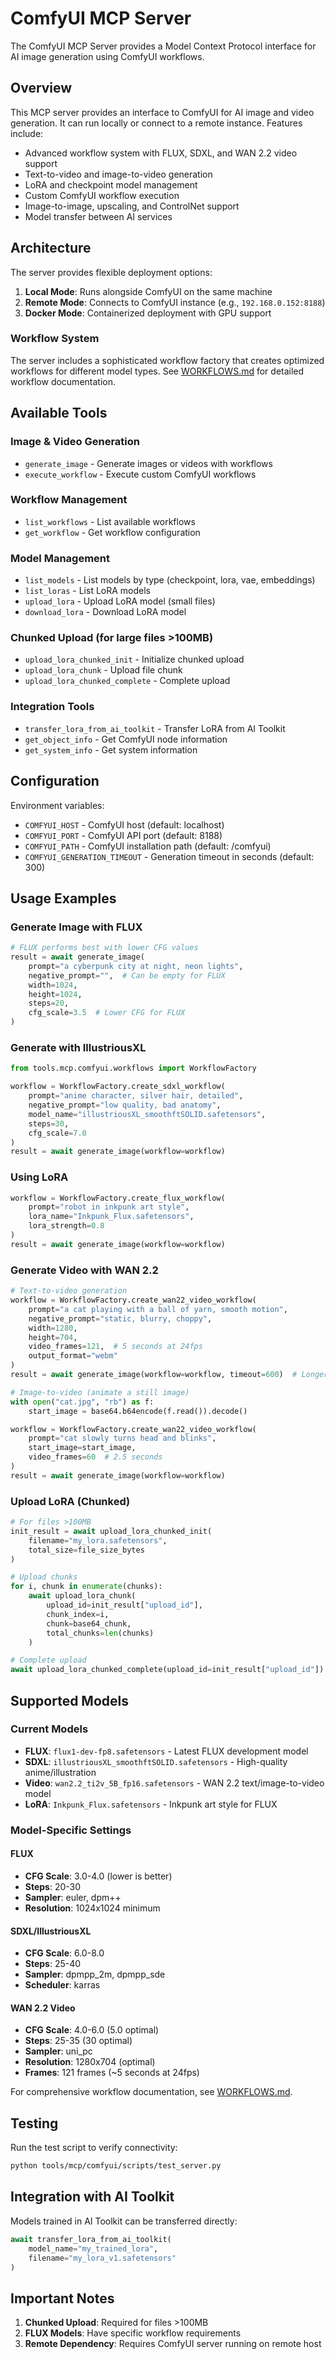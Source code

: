# ComfyUI MCP Server

The ComfyUI MCP Server provides a Model Context Protocol interface for AI image generation using ComfyUI workflows.

## Overview

This MCP server provides an interface to ComfyUI for AI image and video generation. It can run locally or connect to a remote instance. Features include:

- Advanced workflow system with FLUX, SDXL, and WAN 2.2 video support
- Text-to-video and image-to-video generation
- LoRA and checkpoint model management
- Custom ComfyUI workflow execution
- Image-to-image, upscaling, and ControlNet support
- Model transfer between AI services

## Architecture

The server provides flexible deployment options:
1. **Local Mode**: Runs alongside ComfyUI on the same machine
2. **Remote Mode**: Connects to ComfyUI instance (e.g., `192.168.0.152:8188`)
3. **Docker Mode**: Containerized deployment with GPU support

### Workflow System
The server includes a sophisticated workflow factory that creates optimized workflows for different model types. See [WORKFLOWS.md](WORKFLOWS.md) for detailed workflow documentation.

## Available Tools

### Image & Video Generation
- `generate_image` - Generate images or videos with workflows
- `execute_workflow` - Execute custom ComfyUI workflows

### Workflow Management
- `list_workflows` - List available workflows
- `get_workflow` - Get workflow configuration

### Model Management
- `list_models` - List models by type (checkpoint, lora, vae, embeddings)
- `list_loras` - List LoRA models
- `upload_lora` - Upload LoRA model (small files)
- `download_lora` - Download LoRA model

### Chunked Upload (for large files >100MB)
- `upload_lora_chunked_init` - Initialize chunked upload
- `upload_lora_chunk` - Upload file chunk
- `upload_lora_chunked_complete` - Complete upload

### Integration Tools
- `transfer_lora_from_ai_toolkit` - Transfer LoRA from AI Toolkit
- `get_object_info` - Get ComfyUI node information
- `get_system_info` - Get system information

## Configuration

Environment variables:
- `COMFYUI_HOST` - ComfyUI host (default: localhost)
- `COMFYUI_PORT` - ComfyUI API port (default: 8188)
- `COMFYUI_PATH` - ComfyUI installation path (default: /comfyui)
- `COMFYUI_GENERATION_TIMEOUT` - Generation timeout in seconds (default: 300)

## Usage Examples

### Generate Image with FLUX
```python
# FLUX performs best with lower CFG values
result = await generate_image(
    prompt="a cyberpunk city at night, neon lights",
    negative_prompt="",  # Can be empty for FLUX
    width=1024,
    height=1024,
    steps=20,
    cfg_scale=3.5  # Lower CFG for FLUX
)
```

### Generate with IllustriousXL
```python
from tools.mcp.comfyui.workflows import WorkflowFactory

workflow = WorkflowFactory.create_sdxl_workflow(
    prompt="anime character, silver hair, detailed",
    negative_prompt="low quality, bad anatomy",
    model_name="illustriousXL_smoothftSOLID.safetensors",
    steps=30,
    cfg_scale=7.0
)
result = await generate_image(workflow=workflow)
```

### Using LoRA
```python
workflow = WorkflowFactory.create_flux_workflow(
    prompt="robot in inkpunk art style",
    lora_name="Inkpunk_Flux.safetensors",
    lora_strength=0.8
)
result = await generate_image(workflow=workflow)
```

### Generate Video with WAN 2.2
```python
# Text-to-video generation
workflow = WorkflowFactory.create_wan22_video_workflow(
    prompt="a cat playing with a ball of yarn, smooth motion",
    negative_prompt="static, blurry, choppy",
    width=1280,
    height=704,
    video_frames=121,  # 5 seconds at 24fps
    output_format="webm"
)
result = await generate_image(workflow=workflow, timeout=600)  # Longer timeout for video

# Image-to-video (animate a still image)
with open("cat.jpg", "rb") as f:
    start_image = base64.b64encode(f.read()).decode()

workflow = WorkflowFactory.create_wan22_video_workflow(
    prompt="cat slowly turns head and blinks",
    start_image=start_image,
    video_frames=60  # 2.5 seconds
)
result = await generate_image(workflow=workflow)
```

### Upload LoRA (Chunked)
```python
# For files >100MB
init_result = await upload_lora_chunked_init(
    filename="my_lora.safetensors",
    total_size=file_size_bytes
)

# Upload chunks
for i, chunk in enumerate(chunks):
    await upload_lora_chunk(
        upload_id=init_result["upload_id"],
        chunk_index=i,
        chunk=base64_chunk,
        total_chunks=len(chunks)
    )

# Complete upload
await upload_lora_chunked_complete(upload_id=init_result["upload_id"])
```

## Supported Models

### Current Models
- **FLUX**: `flux1-dev-fp8.safetensors` - Latest FLUX development model
- **SDXL**: `illustriousXL_smoothftSOLID.safetensors` - High-quality anime/illustration
- **Video**: `wan2.2_ti2v_5B_fp16.safetensors` - WAN 2.2 text/image-to-video model
- **LoRA**: `Inkpunk_Flux.safetensors` - Inkpunk art style for FLUX

### Model-Specific Settings

#### FLUX
- **CFG Scale**: 3.0-4.0 (lower is better)
- **Steps**: 20-30
- **Sampler**: euler, dpm++
- **Resolution**: 1024x1024 minimum

#### SDXL/IllustriousXL
- **CFG Scale**: 6.0-8.0
- **Steps**: 25-40
- **Sampler**: dpmpp_2m, dpmpp_sde
- **Scheduler**: karras

#### WAN 2.2 Video
- **CFG Scale**: 4.0-6.0 (5.0 optimal)
- **Steps**: 25-35 (30 optimal)
- **Sampler**: uni_pc
- **Resolution**: 1280x704 (optimal)
- **Frames**: 121 frames (~5 seconds at 24fps)

For comprehensive workflow documentation, see [WORKFLOWS.md](WORKFLOWS.md).

## Testing

Run the test script to verify connectivity:

```bash
python tools/mcp/comfyui/scripts/test_server.py
```

## Integration with AI Toolkit

Models trained in AI Toolkit can be transferred directly:

```python
await transfer_lora_from_ai_toolkit(
    model_name="my_trained_lora",
    filename="my_lora_v1.safetensors"
)
```

## Important Notes

1. **Chunked Upload**: Required for files >100MB
2. **FLUX Models**: Have specific workflow requirements
3. **Remote Dependency**: Requires ComfyUI server running on remote host
